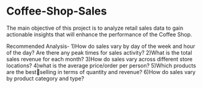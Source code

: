 # Coffee-Shop-Sales
The main objective of this project is to analyze retail sales data to gain actionable insights that will enhance the performance of the Coffee Shop.

Recommended Analysis-
1)How do sales vary by day of the week and hour of the day? Are there any peak times for sales activity? 
2)What is the total sales revenue for each month?
3)How do sales vary across different store locations? 
4)what is the average price/order per person?
5)Which products are the bestselling in terms of quantity and revenue? 
6)How do sales vary by product category and type?
